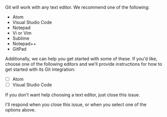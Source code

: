 Git will work with any text editor. We recommend one of the following:

- Atom
- Visual Studio Code
- Notepad
- Vi or Vim
- Sublime
- Notepad++
- GitPad

Additionally, we can help you get started with some of these. If you'd like, choose one of the following editors and we'll provide instructions for how to get started with its Git integration:

- [ ] Atom
- [ ] Visual Studio Code

If you don't want help choosing a text editor, just close this issue.

I'll respond when you close this issue, or when you select one of the options above. 